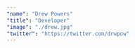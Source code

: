 ```yaml
---
"name": "Drew Powers"
"title": "Developer"
"image": "./drew.jpg"
"twitter": "https://twitter.com/drwpow"
---
```


